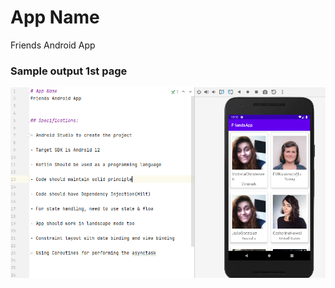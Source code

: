 # App Name
Friends Android App

### Sample output 1st page
![Sample Output](https://github.com/anjandebnath/FriendsApp/blob/main/app/src/main/res/drawable/output.PNG)



